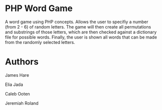 # PHP Word Game
A word game using PHP concepts. Allows the user to specifiy a number (from 2 - 6) of random letters. The game will then create all permutations and substrings of those letters, which are then checked against a dictionary file for possible words. Finally, the user is shown all words that can be made from the randomly selected letters.


# Authors
James Hare

Elia Jada

Caleb Ooten

Jeremiah Roland
